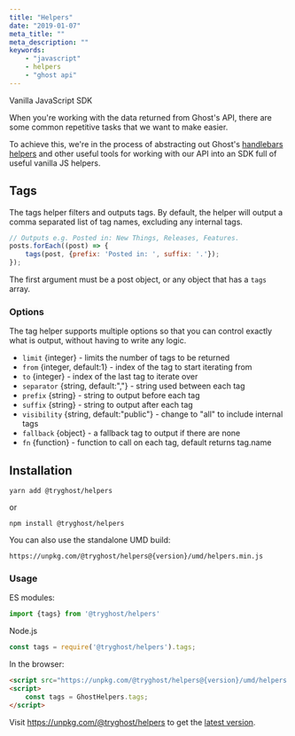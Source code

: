 ```yaml
---
title: "Helpers"
date: "2019-01-07"
meta_title: ""
meta_description: ""
keywords:
    - "javascript"
    - helpers
    - "ghost api"
---
```


Vanilla JavaScript SDK

When you're working with the data returned from Ghost's API, there are some common repetitive tasks that we want to make easier.

To achieve this, we're in the process of abstracting out Ghost's [handlebars helpers](/api/handlebars-themes/) and other useful tools for working with our API into an SDK full of useful vanilla JS helpers.

## Tags

The tags helper filters and outputs tags. By default, the helper will output a comma separated list of tag names, excluding any internal tags.

```javascript
// Outputs e.g. Posted in: New Things, Releases, Features.
posts.forEach((post) => {
    tags(post, {prefix: 'Posted in: ', suffix: '.'});
});
```

The first argument must be a post object, or any object that has a `tags` array.

### Options

The tag helper supports multiple options so that you can control exactly what is output, without having to write any logic.

 * `limit` {integer} - limits the number of tags to be returned
 * `from` {integer, default:1} - index of the tag to start iterating from
 * `to` {integer} - index of the last tag to iterate over
 * `separator` {string, default:","} - string used between each tag
 * `prefix` {string} - string to output before each tag
 * `suffix` {string} - string to output after each tag
 * `visibility` {string, default:"public"} - change to "all" to include internal tags
 * `fallback` {object} - a fallback tag to output if there are none
 * `fn` {function} - function to call on each tag, default returns tag.name

## Installation

`yarn add @tryghost/helpers`

or

`npm install @tryghost/helpers`

You can also use the standalone UMD build:

`https://unpkg.com/@tryghost/helpers@{version}/umd/helpers.min.js`

### Usage

ES modules:

```javascript
import {tags} from '@tryghost/helpers'
```

Node.js

```javascript
const tags = require('@tryghost/helpers').tags;
```

In the browser:

```html
<script src="https://unpkg.com/@tryghost/helpers@{version}/umd/helpers.min.js"></script>
<script>
    const tags = GhostHelpers.tags;
</script>
```

Visit https://unpkg.com/@tryghost/helpers to get the [latest version](https://unpkg.com/@tryghost/helpers).